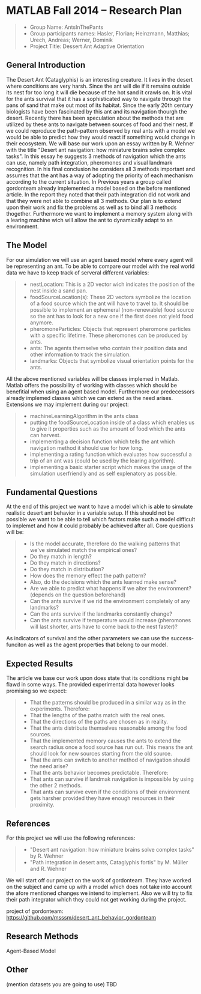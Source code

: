 # MATLAB Fall 2014 – Research Plan

> * Group Name: AntsInThePants
> * Group participants names: Hasler, Florian; Heinzmann, Matthias; Urech, Andreas; Werner, Dominik
> * Project Title: Dessert Ant Adaptive Orientation

## General Introduction

The Desert Ant (Cataglyphis) is an interesting creature. It lives in the desert where conditions are very harsh. Since the ant will die if it remains outside its nest for too long it will die because of the hot sand it crawls on. It is vital for the ants survival that it has a sophisticated way to navigate through the pans of sand that make out most of its habitat. Since the early 20th century biologists have been fascinated by this ant and its navigation thourgh the desert. Recently there has been speculation about the methods that are utilized by these ants to navigate between sources of food and their nest. If we could reproduce the path-pattern observed by real ants with a model we would be able to predict how they would react if something would change in their ecosystem.
We will base our work upon an essay written by R. Wehner with the title "Desert ant navigation: how miniature brains solve complex tasks". In this essay he suggests 3 methods of navigation which the ants can use, namely path integration, pheromones and visual landmark recognition. In his final conclusion he considers all 3 methods important and assumes that the ant has a way of adopting the priority of each mechanism according to the current situation.
In Previous years a group called gordonteam already implemented a model based on the before mentioned article. In the report they noted that their path integration did not work and that they were not able to combine all 3 methods. Our plan is to extend upon their work and fix the problems as well as to bind all 3 methods thogether. Furthermore we want to implement a memory system along with a learing machine wich will allow the ant to dynamically adapt to an environment.

## The Model

For our simulation we will use an agent based model where every agent will be representing an ant. To be able to compare our model with the real world data we have to keep track of serveral different variables:
> * nestLocation: This is a 2D vector wich indicates the position of the nest inside a sand pan.
> * foodSourceLocation(s): These 2D vectors symbolize the location of a food source which the ant will have to travel to. It should be possible to implement an ephemeral (non-renewable) food source so the ant has to look for a new one if the first does not yield food anymore.
> * pheromoneParticles: Objects that represent pheromone particles with a specific lifetime. These pheromones can be produced by ants.
> * ants: The agents themselve who contain their position data and other information to track the simulation.
> * landmarks: Objects that symbolize visual orientation points for the ants.

All the above mentioned variables will be classes implemed in Matlab. Matlab offers the possibility of working with classes which should be benefitial when using an agent based model. Furthermore our predecessors already implemed classes which we can extend as the need arises.
Extensions we may implement during our project:
> * machineLearningAlgorithm in the ants class
> * putting the foodSourceLocation inside of a class which enables us to give it properties such as the amount of food which the ants can harvest.
> * implementing a decision function which tells the ant which navigation method it should use for how long.
> * implementing a rating function which evaluates how successful a trip of an ant was (could be used by the learing algorithm).
> * implementing a basic starter script which makes the usage of the simulation userfriendly and as self explenatory as possible.

## Fundamental Questions

At the end of this project we want to have a model which is able to simulate realistic desert ant behavior in a variable setup. If this should not be possible we want to be able to tell which factors make such a model difficult to implemet and how it could probably be achieved after all.
Core questions will be:
> * Is the model accurate, therefore do the walking patterns that we've simulated match the empirical ones?
>  * Do they match in length?
>  * Do they match in directions?
>  * Do they match in distribution?
>  * How does the memory effect the path pattern?
>  * Also, do the decisions which the ants learned make sense?
> * Are we able to predict what happens if we alter the environment? (depends on the question beforehand)
>  * Can the ants survive if we rid the environment completely of any landmarks?
>  * Can the ants survive if the landmarks constantly change?
>  * Can the ants survive if temperature would increase (pheromones will last shorter, ants have to come back to the nest faster)?

As indicators of survival and the other parameters we can use the success-funciton as well as the agent properties that belong to our model.

## Expected Results

The article we base our work upon does state that its conditions might be flawd in some ways. The provided experimental data however looks promising so we expect:

> * That the patterns should be produced in a similar way as in the experiments. Therefore:
>  * That the lengths of the paths match with the real ones.
>  * That the directions of the paths are chosen as in reality.
>  * That the ants distribute themselves reasonable among the food sources.
>  * That the implemented memory causes the ants to extend the search radius once a food source has run out. This means the ant should look for new sources starting from the old source.
>  * That the ants can switch to another method of navigation should the need arise?
> * That the ants behavior becomes predictable. Therefore:
>  * That ants can survive if landmak navigation is impossible by using the other 2 methods.
>  * That ants can survive even if the conditions of their environment gets harsher provided they have enough resources in their proximity.

## References 

For this project we will use the following references:
> * "Desert ant navigation: how miniature brains solve complex tasks" by R. Wehner
> * "Path integration in desert ants, Cataglyphis fortis" by M. Müller and R. Wehner

We will start off our project on the work of gordonteam. They have worked on the subject and came up with a model which does not take into account the afore mentioned changes we intend to implement. Also we will try to fix their path integrator which they could not get working during the project.

project of gordonteam: https://github.com/msssm/desert_ant_behavior_gordonteam

## Research Methods

Agent-Based Model


## Other

(mention datasets you are going to use) TBD

